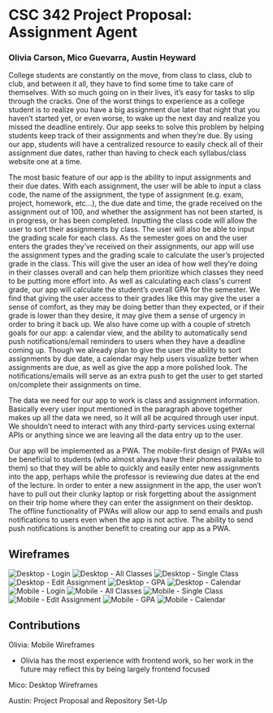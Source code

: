 # CSC 342 Project Proposal: Assignment Agent
### Olivia Carson, Mico Guevarra, Austin Heyward

College students are constantly on the move, from class to class, club to club, and between it all, they have to find some time to take care of themselves. With so much going on in their lives, it’s easy for tasks to slip through the cracks. One of the worst things to experience as  a college student is to realize you have a big assignment due later that night that you haven’t started yet, or even worse, to wake up the next day and realize you missed the deadline entirely.  Our app seeks to solve this problem by helping students keep track of their assignments and when they’re due. By using our app, students will have a centralized resource to easily check all of their assignment due dates, rather than having to check each syllabus/class website one at a time.

The most basic feature of our app is the ability to input assignments and their due dates. With each assignment, the user will be able to input a class code, the name of the assignment, the type of assignment (e.g. exam, project, homework, etc…), the due date and time, the grade received on the assignment out of 100, and whether the assignment has not been started, is in progress, or has been completed. Inputting the class code will allow the user to sort their assignments by class. The user will also be able to input the grading scale for each class. As the semester goes on and the user enters the grades they’ve received on their assignments, our app will use the assignment types and the grading scale to calculate the user’s projected grade in the class. This will give the user an idea of how well they’re doing in their classes overall and can help them prioritize which classes they need to be putting more effort into. As well as calculating each class's current grade, our app will calculate the student’s overall GPA for the semester. We find that giving the user access to their grades like this may give the user a sense of comfort, as they may be doing better than they expected, or if their grade is lower than they desire, it may give them a sense of urgency in order to bring it back up. We also have come up with a couple of stretch goals for our app: a calendar view, and the ability to automatically send push notifications/email reminders to users when they have a deadline coming up. Though we already plan to give the user the ability to sort assignments by due date, a calendar may help users visualize better when assignments are due, as well as give the app a more polished look. The notifications/emails will serve as an extra push to get the user to get started on/complete their assignments on time.

The data we need for our app to work is class and assignment information. Basically every user input mentioned in the paragraph above together makes up all the data we need, so it will all be acquired through user input. We shouldn’t need to interact with any third-party services using external APIs or anything since we are leaving all the data entry up to the user.

Our app will be implemented as a PWA. The mobile-first design of PWAs will be beneficial to students (who almost always have their phones available to them) so that they will be able to quickly and easily enter new assignments into the app, perhaps while the professor is reviewing due dates at the end of the lecture. In order to enter a new assignment in the app, the user won’t have to pull out their clunky laptop or risk forgetting about the assignment on their trip home where they can enter the assignment on their desktop. The offline functionality of PWAs will allow our app to send emails and push notifications to users even when the app is not active. The ability to send push notifications is another benefit to creating our app as a PWA. 

## Wireframes
![Desktop - Login](/Proposal/Wireframes/Desktop%20-%20Login.jpg)
![Desktop - All Classes](/Proposal/Wireframes/Desktop%20-%20All%20Classes.jpg)
![Desktop - Single Class](/Proposal/Wireframes/Desktop%20-%20Single%20Class.jpg)
![Desktop - Edit Assignment](/Proposal/Wireframes/Desktop%20-%20Edit%20Assignment.jpg)
![Desktop - GPA](/Proposal/Wireframes/Desktop%20-%20GPA.jpg)
![Desktop - Calendar](/Proposal/Wireframes/Desktop%20-%20Calendar.jpg)
![Mobile - Login](/Proposal/Wireframes/Mobile%20-%20Login.jpg)
![Mobile - All Classes](/Proposal/Wireframes/Mobile%20-%20All%20Classes.jpg)
![Mobile - Single Class](/Proposal/Wireframes/Mobile%20-%20Single%20Class.jpg)
![Mobile - Edit Assignment](/Proposal/Wireframes/Mobile%20-%20Edit%20Assignment.jpg)
![Mobile - GPA](/Proposal/Wireframes/Mobile%20-%20GPA.jpg)
![Mobile - Calendar](/Proposal/Wireframes/Mobile%20-%20Calendar.jpg)


## Contributions
Olivia: Mobile Wireframes
- Olivia has the most experience with frontend work, so her work in the future may reflect this by being largely frontend focused

Mico: Desktop Wireframes

Austin: Project Proposal and Repository Set-Up
